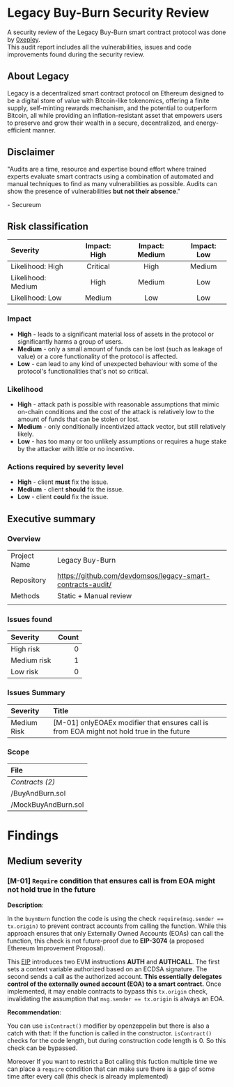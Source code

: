 # Legacy Buy-Burn Security Review

A security review of the Legacy Buy-Burn smart contract protocol was done by [0xepley](https://twitter.com/0xepley). \
This audit report includes all the vulnerabilities, issues and code improvements found during the security review.

## About Legacy

Legacy is a decentralized smart contract protocol on Ethereum designed to be a digital store of value with Bitcoin-like tokenomics, offering a finite supply, self-minting rewards mechanism, and the potential to outperform Bitcoin, all while providing an inflation-resistant asset that empowers users to preserve and grow their wealth in a secure, decentralized, and energy-efficient manner.

## Disclaimer

"Audits are a time, resource and expertise bound effort where trained experts evaluate smart
contracts using a combination of automated and manual techniques to find as many vulnerabilities
as possible. Audits can show the presence of vulnerabilities **but not their absence**."

\- Secureum

## Risk classification

| Severity           | Impact: High | Impact: Medium | Impact: Low |
| :----------------- | :----------: | :------------: | :---------: |
| Likelihood: High   |   Critical   |      High      |   Medium    |
| Likelihood: Medium |     High     |     Medium     |     Low     |
| Likelihood: Low    |    Medium    |      Low       |     Low     |

### Impact

- **High** - leads to a significant material loss of assets in the protocol or significantly harms a group of users.
- **Medium** - only a small amount of funds can be lost (such as leakage of value) or a core functionality of the protocol is affected.
- **Low** - can lead to any kind of unexpected behaviour with some of the protocol's functionalities that's not so critical.

### Likelihood

- **High** - attack path is possible with reasonable assumptions that mimic on-chain conditions and the cost of the attack is relatively low to the amount of funds that can be stolen or lost.
- **Medium** - only conditionally incentivized attack vector, but still relatively likely.
- **Low** - has too many or too unlikely assumptions or requires a huge stake by the attacker with little or no incentive.

### Actions required by severity level

- **High** - client **must** fix the issue.
- **Medium** - client **should** fix the issue.
- **Low** - client **could** fix the issue.

## Executive summary

### Overview

|               |                                                                                              |
| :------------ | :------------------------------------------------------------------------------------------- |
| Project Name  | Legacy Buy-Burn                                                                                     |
| Repository    | https://github.com/devdomsos/legacy-smart-contracts-audit/  
| Methods       | Static + Manual review                                                                                |
|               |


### Issues found

| Severity      |                                                     Count |
| :------------ | --------------------------------------------------------: |
| High risk     |       0 |
| Medium risk   |     1 |
| Low risk      |       0 |

### Issues Summary

| Severity      | Title                                                                                                                                   |
| :------------ | :------------------------------------------------------------------------------------------------------------------------------------- |
| Medium Risk   | [M-01] onlyEOAEx modifier that ensures call is from EOA might not hold true in the future                                                             |


### Scope

| File                                                                                                    | 
| :------------------------------------------------------------------------------------------------------ | 
| _Contracts (2)_                                                  |
| /BuyAndBurn.sol |
| /MockBuyAndBurn.sol |

# Findings


## Medium severity

### [M-01] `Require` condition that ensures call is from EOA might not hold true in the future

**Description**:  

In the `buynBurn` function the code is using the check `require(msg.sender == tx.origin)` to prevent contract accounts from calling the function. While this approach ensures that only Externally Owned Accounts (EOAs) can call the function, this check is not future-proof due to **EIP-3074** (a proposed Ethereum Improvement Proposal).

This [EIP](https://eips.ethereum.org/EIPS/eip-3074#abstract) introduces two EVM instructions **AUTH** and **AUTHCALL**. The first sets a context variable authorized based on an ECDSA signature. The second sends a call as the authorized account. **This essentially delegates control of the externally owned account (EOA) to a smart contract.**
Once implemented, it may enable contracts to bypass this `tx.origin` check, invalidating the assumption that `msg.sender == tx.origin` is always an EOA. 

**Recommendation**:

You can use `isContract()` modifier by openzeppelin but there is also a catch with that: If the function is called in the constructor. `isContract()` checks for the code length, but during construction code length is 0. So this check can be bypassed.

Moreover If you want to restrict a Bot calling this fuction multiple time we can place a `require` condition that can make sure there is a gap of some time after every call (this check is already implemented)


